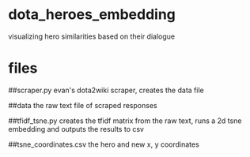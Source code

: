 # dota_heroes_embedding
visualizing hero similarities based on their dialogue

# files

##scraper.py
evan's dota2wiki scraper, creates the data file

##data
the raw text file of scraped responses

##tfidf_tsne.py
creates the tfidf matrix from the raw text, runs a 2d tsne embedding and outputs the results to csv

##tsne_coordinates.csv
the hero and new x, y coordinates
